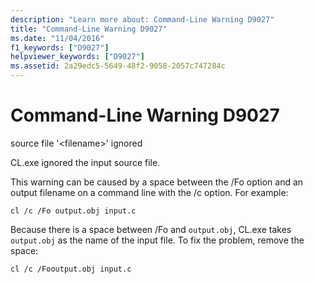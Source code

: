 ```yaml
---
description: "Learn more about: Command-Line Warning D9027"
title: "Command-Line Warning D9027"
ms.date: "11/04/2016"
f1_keywords: ["D9027"]
helpviewer_keywords: ["D9027"]
ms.assetid: 2a29edc5-5649-48f2-9058-2057c747284c
---
```

# Command-Line Warning D9027

source file '\<filename>' ignored

CL.exe ignored the input source file.

This warning can be caused by a space between the /Fo option and an output filename on a command line with the /c option. For example:

```
cl /c /Fo output.obj input.c
```

Because there is a space between /Fo and `output.obj`, CL.exe takes `output.obj` as the name of the input file. To fix the problem, remove the space:

```
cl /c /Fooutput.obj input.c
```
